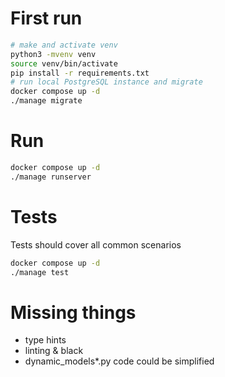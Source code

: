 # First run

```bash
# make and activate venv
python3 -mvenv venv
source venv/bin/activate
pip install -r requirements.txt
# run local PostgreSQL instance and migrate
docker compose up -d
./manage migrate
```

# Run

```bash
docker compose up -d
./manage runserver
```

# Tests

Tests should cover all common scenarios

```bash
docker compose up -d
./manage test
```

# Missing things

- type hints
- linting & black
- dynamic_models*.py code could be simplified 
